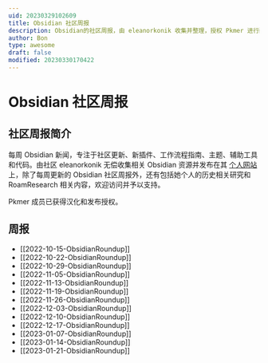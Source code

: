 ```yaml
---
uid: 20230329102609
title: Obsidian 社区周报
description: Obsidian的社区周报，由 eleanorkonik 收集并整理，授权 Pkmer 进行翻译
author: Bon
type: awesome
draft: false
modified: 20230330170422
---
```


# Obsidian 社区周报

## 社区周报简介

每周 Obsidian 新闻，专注于社区更新、新插件、工作流程指南、主题、辅助工具和代码。由社区 eleanorkonik 无偿收集相关 Obsidian 资源并发布在其 [个人网站](https://www.eleanorkonik.com/) 上，除了每周更新的 Obsidian 社区周报外，还有包括她个人的历史相关研究和 RoamResearch 相关内容，欢迎访问并予以支持。

Pkmer 成员已获得汉化和发布授权。

## 周报

- [[2022-10-15-ObsidianRoundup]]
- [[2022-10-22-ObsidianRoundup]]
- [[2022-10-29-ObsidianRoundup]]
- [[2022-11-05-ObsidianRoundup]]
- [[2022-11-13-ObsidianRoundup]]
- [[2022-11-19-ObsidianRoundup]]
- [[2022-11-26-ObsidianRoundup]]
- [[2022-12-03-ObsidianRoundup]]
- [[2022-12-10-ObsidianRoundup]]
- [[2022-12-17-ObsidianRoundup]]
- [[2023-01-07-ObsidianRoundup]]
- [[2023-01-14-ObsidianRoundup]]
- [[2023-01-21-ObsidianRoundup]]